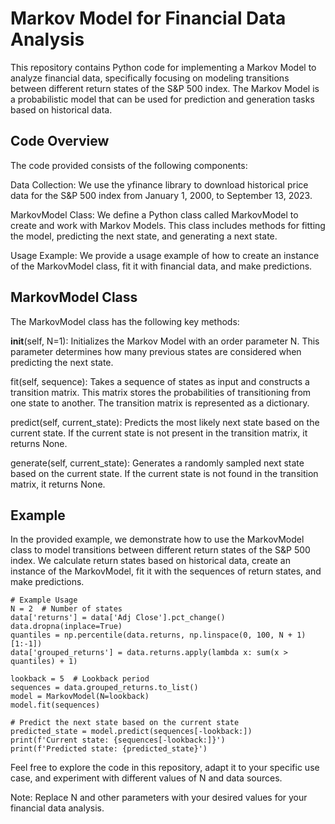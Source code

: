 # Markov Model for Financial Data Analysis
This repository contains Python code for implementing a Markov Model to analyze financial data, specifically focusing on modeling transitions between different return states of the S&P 500 index. The Markov Model is a probabilistic model that can be used for prediction and generation tasks based on historical data.

## Code Overview
The code provided consists of the following components:

Data Collection: We use the yfinance library to download historical price data for the S&P 500 index from January 1, 2000, to September 13, 2023.

MarkovModel Class: We define a Python class called MarkovModel to create and work with Markov Models. This class includes methods for fitting the model, predicting the next state, and generating a next state.

Usage Example: We provide a usage example of how to create an instance of the MarkovModel class, fit it with financial data, and make predictions.

## MarkovModel Class
The MarkovModel class has the following key methods:

__init__(self, N=1): Initializes the Markov Model with an order parameter N. This parameter determines how many previous states are considered when predicting the next state.

fit(self, sequence): Takes a sequence of states as input and constructs a transition matrix. This matrix stores the probabilities of transitioning from one state to another. The transition matrix is represented as a dictionary.

predict(self, current_state): Predicts the most likely next state based on the current state. If the current state is not present in the transition matrix, it returns None.

generate(self, current_state): Generates a randomly sampled next state based on the current state. If the current state is not found in the transition matrix, it returns None.

## Example
In the provided example, we demonstrate how to use the MarkovModel class to model transitions between different return states of the S&P 500 index. We calculate return states based on historical data, create an instance of the MarkovModel, fit it with the sequences of return states, and make predictions.
```
# Example Usage
N = 2  # Number of states
data['returns'] = data['Adj Close'].pct_change()
data.dropna(inplace=True)
quantiles = np.percentile(data.returns, np.linspace(0, 100, N + 1)[1:-1])
data['grouped_returns'] = data.returns.apply(lambda x: sum(x > quantiles) + 1)

lookback = 5  # Lookback period
sequences = data.grouped_returns.to_list()
model = MarkovModel(N=lookback)
model.fit(sequences)

# Predict the next state based on the current state
predicted_state = model.predict(sequences[-lookback:])
print(f'Current state: {sequences[-lookback:]}')
print(f'Predicted state: {predicted_state}')
```
Feel free to explore the code in this repository, adapt it to your specific use case, and experiment with different values of N and data sources.

Note: Replace N and other parameters with your desired values for your financial data analysis.
